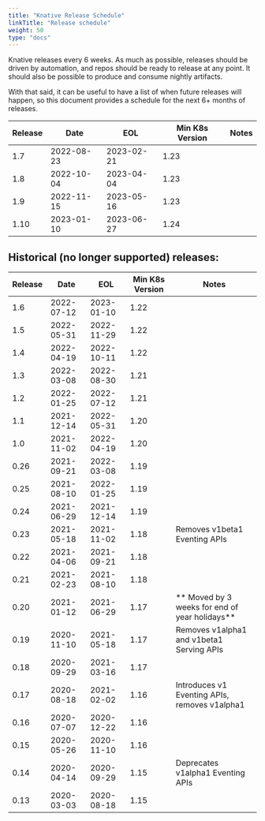 ```yaml
---
title: "Knative Release Schedule"
linkTitle: "Release schedule"
weight: 50
type: "docs"
---
```


Knative releases every 6 weeks. As much as possible, releases should be driven by automation, and repos should be ready to release at any point. It should also be possible to produce and consume nightly artifacts.

With that said, it can be useful to have a list of when future releases will happen, so this document provides a schedule for the next 6+ months of releases.

| Release | Date       | EOL        | Min K8s Version | Notes                         |
| ------- | ---------- | ---------- | --------------- | ----------------------------- |
| 1.7     | 2022-08-23 | 2023-02-21 | 1.23            | |
| 1.8     | 2022-10-04 | 2023-04-04 | 1.23            | |
| 1.9     | 2022-11-15 | 2023-05-16 | 1.23            | |
| 1.10    | 2023-01-10 | 2023-06-27 | 1.24            | |


## Historical (no longer supported) releases:

| Release | Date       | EOL        | Min K8s Version | Notes                    |
| ------- | ---------- | ---------- | --------------- | ------------------------ |
| 1.6     | 2022-07-12 | 2023-01-10 | 1.22            | |
| 1.5     | 2022-05-31 | 2022-11-29 | 1.22            | |
| 1.4     | 2022-04-19 | 2022-10-11 | 1.22            | |
| 1.3     | 2022-03-08 | 2022-08-30 | 1.21            | |
| 1.2     | 2022-01-25 | 2022-07-12 | 1.21            | |
| 1.1     | 2021-12-14 | 2022-05-31 | 1.20            | |
| 1.0     | 2021-11-02 | 2022-04-19 | 1.20            | |
| 0.26    | 2021-09-21 | 2022-03-08 | 1.19            | |
| 0.25    | 2021-08-10 | 2022-01-25 | 1.19            | |
| 0.24    | 2021-06-29 | 2021-12-14 | 1.19            | |
| 0.23    | 2021-05-18 | 2021-11-02 | 1.18            | Removes v1beta1 Eventing APIs |
| 0.22    | 2021-04-06 | 2021-09-21 | 1.18            | |
| 0.21    | 2021-02-23 | 2021-08-10 | 1.18            | |
| 0.20    | 2021-01-12 | 2021-06-29 | 1.17            | ** Moved by 3 weeks for end of year holidays** |
| 0.19    | 2020-11-10 | 2021-05-18 | 1.17            | Removes v1alpha1 and v1beta1 Serving APIs |
| 0.18    | 2020-09-29 | 2021-03-16 | 1.17            | |
| 0.17    | 2020-08-18 | 2021-02-02 | 1.16            | Introduces v1 Eventing APIs, removes v1alpha1 |
| 0.16    | 2020-07-07 | 2020-12-22 | 1.16            | |
| 0.15    | 2020-05-26 | 2020-11-10 | 1.16            | |
| 0.14    | 2020-04-14 | 2020-09-29 | 1.15            | Deprecates v1alpha1 Eventing APIs |
| 0.13    | 2020-03-03 | 2020-08-18 | 1.15            | |
